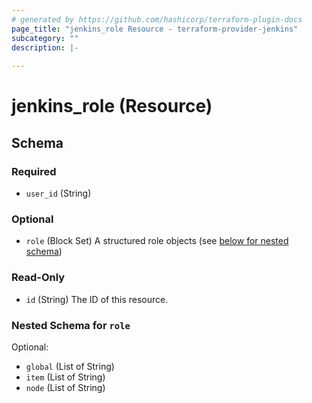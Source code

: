 ```yaml
---
# generated by https://github.com/hashicorp/terraform-plugin-docs
page_title: "jenkins_role Resource - terraform-provider-jenkins"
subcategory: ""
description: |-
  
---
```


# jenkins_role (Resource)





<!-- schema generated by tfplugindocs -->
## Schema

### Required

- `user_id` (String)

### Optional

- `role` (Block Set) A structured role objects (see [below for nested schema](#nestedblock--role))

### Read-Only

- `id` (String) The ID of this resource.

<a id="nestedblock--role"></a>
### Nested Schema for `role`

Optional:

- `global` (List of String)
- `item` (List of String)
- `node` (List of String)
